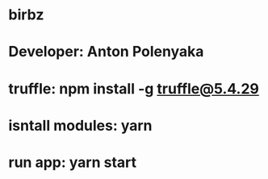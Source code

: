 # birbz
# Developer: Anton Polenyaka
# truffle: npm install -g truffle@5.4.29
# isntall modules: yarn
# run app: yarn start